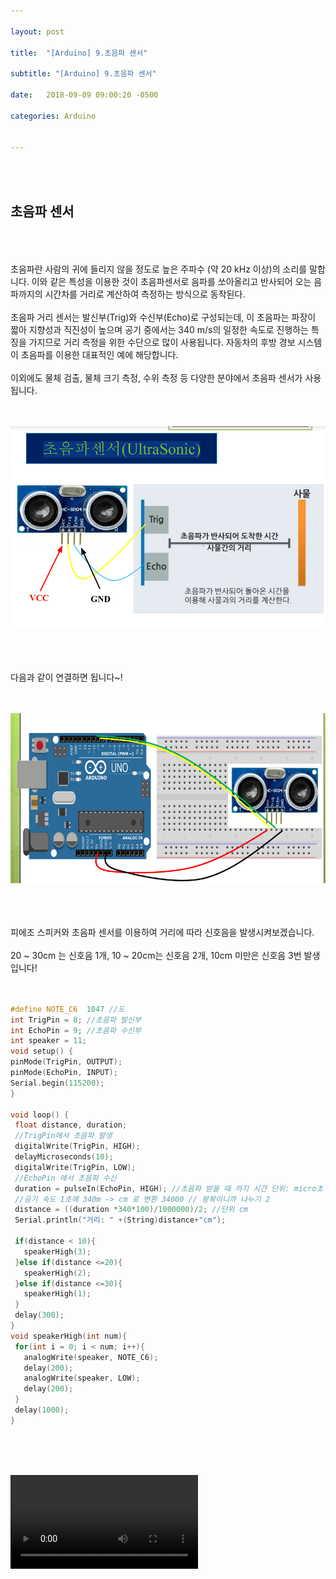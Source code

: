 ```yaml
---

layout: post

title:  "[Arduino] 9.초음파 센서"

subtitle: "[Arduino] 9.초음파 센서"

date:   2018-09-09 09:00:20 -0500

categories: Arduino


---
```


<br>
<br>

## 초음파 센서

<br>
<br>
<br>
초음파란 사람의 귀에 들리지 않을 정도로 높은 주파수 (약 20 kHz 이상)의 소리를
말합니다. 이와 같은 특성을 이용한 것이 초음파센서로 음파를 쏘아올리고 반사되어 오는 음파까지의 시간차를 거리로 계산하여 측정하는 방식으로 동작된다.
<br>
<br>
초음파 거리 센서는 발신부(Trig)와 수신부(Echo)로 구성되는데, 이 초음파는 파장이 짧아 지향성과 직진성이 높으며 공기 중에서는 340 m/s의 일정한 속도로 진행하는 특징을 가지므로 거리 측정을 위한 수단으로 많이 사용됩니다. 자동차의 후방 경보 시스템이 초음파를 이용한 대표적인 예에 해당합니다.
<br>
<br>
이외에도 물체 검출, 물체 크기 측정, 수위 측정 등 다양한 분야에서 초음파 센서가 사용됩니다.
<br>
<br>
<br>

![image](/image/Arduino_image/Arduino_image_30.png)

<br>
<br>
<br>
다음과 같이 연결하면 됩니다~!
<br>
<br>
<br>

![image](/image/Arduino_image/Arduino_image_31.png)

<br>
<br>
<br>
피에조 스피커와 초음파 센서를 이용하여 거리에 따라 신호음을 발생시켜보겠습니다.
<br>
<br>
20 ~ 30cm 는 신호음 1개, 10 ~ 20cm는 신호음 2개, 10cm 미만은 신호음 3번 발생입니다!
<br>
<br>
<br>

```cpp
#define NOTE_C6  1047 //도
int TrigPin = 8; //초음파 발신부
int EchoPin = 9; //초음파 수신부
int speaker = 11;
void setup() {
pinMode(TrigPin, OUTPUT);
pinMode(EchoPin, INPUT);
Serial.begin(115200);
}

void loop() {
 float distance, duration;
 //TrigPin에서 초음파 발생
 digitalWrite(TrigPin, HIGH);
 delayMicroseconds(10);
 digitalWrite(TrigPin, LOW);
 //EchoPin 에서 초음파 수신
 duration = pulseIn(EchoPin, HIGH); //초음파 받을 때 까지 시간 단위: micro초 (백만분의 1초)
 //공기 속도 1초에 340m -> cm 로 변환 34000 // 왕복이니까 나누기 2
 distance = ((duration *340*100)/1000000)/2; //단위 cm
 Serial.println("거리: " +(String)distance+"cm");

 if(distance < 10){
   speakerHigh(3);
 }else if(distance <=20){
   speakerHigh(2);
 }else if(distance <=30){
   speakerHigh(1);
 }
 delay(300);
}
void speakerHigh(int num){
 for(int i = 0; i < num; i++){
   analogWrite(speaker, NOTE_C6);
   delay(200);
   analogWrite(speaker, LOW);
   delay(200);
 }
 delay(1000);
}
```

<br>
<br>
<br>

<video src="/image/Arduino_image/Arduino_video_14.mp4" controls autoplay></video>
